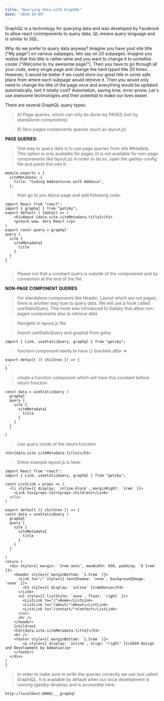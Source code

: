 ```yaml
---
title: "Querying data with GraphQL"
date: "2019-10-09"
---
```


GraphQL is a technology for querying data and was developed by Facebook to allow react commponents to query data. QL means query language and is similar to SQL.

Why do we prefer to query data anyway? Imagine you have yout site title ("My page") on various subpages, lets say on 20 subpages. Imagine you realize that this title is rather lame and you want to change it to somethis cooler ("Welcome to my awesome page!"). Then you have to go through all your code, every single page and change the hard typed title 20 times. However, it would be better if we could store our great title in some safe place from where each subpage would retrieve it. Then you would only need to change the title of the page once and everything would be updated automatically. Isnt it totally cool? Automation, saving time, error-prone. Let`s use awesome technologies and their potential to make our lives easier.

There are several GraphQL query types:
> A) Page queries, which can only be done my PAGES (not by standalone components)

>B) Non-pages components queries (such as layout.js)


**PAGE QUERIES:**

> One way to query data is to use page queries from site Metadata. This option is only available for pages (it is not available for non-page compoenents like layout.js) In order to do so, open the gatsby-config file and paste this into it:

```
module.exports = {
  siteMetadata: {
    title: "Coding Addventures with Addania",
  },
```
> then go to you About page and add following code:
```
import React from "react";
import { graphql } from "gatsby";
export default ( {data}) => (  
    <h1>About {data.site.siteMetadata.title}</h1>
    <p>Such wow. Very React.</p>
)
export const query = graphql`
query {
  site {
    siteMetadata{
      title
    }
  }
}
`
```

> Please not that a constant query is outside of the componenet and by convention at the end of the file.


**NON-PAGE COMPONENT QUERIES**
> For standalone components like Header, Layout which are not pages, there is another way how to query data. We will use a hook called useStatisQuery. This hook was introduced to Gatsby that allow non-pages components also to retrieve data

> Navigate to layout.js file

> Import useStaticQuery and graphql from gatsy
```
import { Link, useStaticQuery, graphql } from "gatsby";
```

> function component needs to have {} brackets after =>
```
export default ({ children }) => {
...
}
```
> create a function component which will have this constant before return function
```
const data = useStaticQuery (
  graphql`
  query {
    site {
      siteMetadata{
        title
      }
    }
  }
  `
)
```
> Use query inside of the return function
```
<h3>{data.site.siteMetadata.title}</h3>
```

> Entire example layout.js is here:
```
import React from "react";
import { Link, useStaticQuery, graphql } from "gatsby";

const ListLink = props => (
  <li style={{ display: `inline-block`, marginRight: `1rem` }}>
    <Link to={props.to}>{props.children}</Link>
  </li>
)

export default ({ children }) => {
const data = useStaticQuery (
  graphql`
  query {
    site {
      siteMetadata{
        title
      }
    }
  }
  `
)
return (
  <div style={{ margin: `3rem auto`, maxWidth: 650, padding: `0 1rem` }}>
    <header style={{ marginBottom: `1.5rem` }}>
      <Link to="/" style={{ textShadow: `none`, backgroundImage: `none` }}>
        <h3 style={{ display: `inline` }}>Addania</h3>
      </Link>
      <ul style={{ listStyle: `none`, float: `right` }}>
        <ListLink to="/">Home</ListLink>
        <ListLink to="/about/">About</ListLink>
        <ListLink to="/contact/">Contact</ListLink>
      </ul>
      <hr />
    </header>
    {children}
    <h3>{data.site.siteMetadata.title}</h3>
    <hr />
    <footer style={{ marginBottom: `1.5rem` }}>
        <p style={{ display: `inline`, align: "right" }}>2019 Design and Development by Addania</p>
    </footer>
  </div>
)
}
```
> In order to make sure to write the queries correctly we use tool called GraphiQL. It is available by default when our local development is running (gastby develop) and is accessible here:
```
http://localhost:8000/___graphql
```



